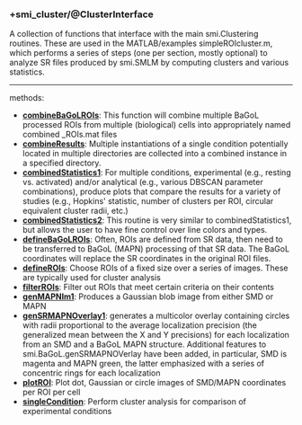 ### +smi_cluster/@ClusterInterface

A collection of functions that interface with the main smi.Clustering routines.
These are used in the MATLAB/examples simpleROIcluster.m, which performs a
series of steps (one per section, mostly optional) to analyze SR files produced
by smi.SMLM by computing clusters and various statistics.

---

methods:
- **[combineBaGoLROIs](combineBaGoLROIs.m)**:
  This function will combine multiple BaGoL processed ROIs from multiple
  (biological) cells into appropriately named combined _ROIs.mat files
- **[combineResults](combineResults.m)**:
  Multiple instantiations of a single condition potentially located in multiple
  directories are collected into a combined instance in a specified directory.
- **[combinedStatistics1](combinedStatistics1.m)**:
  For multiple conditions, experimental (e.g., resting vs. activated) and/or
  analytical (e.g., various DBSCAN parameter combinations), produce plots
  that compare the results for a variety of studies (e.g., Hopkins' statistic,
  number of clusters per ROI, circular equivalent cluster radii, etc.)
- **[combinedStatistics2](combinedStatistics2.m)**:
  This routine is very similar to combinedStatistics1, but allows the user to
  have fine control over line colors and types.
- **[defineBaGoLROIs](defineBaGoLROIs.m)**:
  Often, ROIs are defined from SR data, then need to be transferred to BaGoL
  (MAPN) processing of that SR data.  The BaGoL coordinates will replace the
  SR coordinates in the original ROI files.
- **[defineROIs](defineROIs.m)**:
  Choose ROIs of a fixed size over a series of images.  These are typically
  used for cluster analysis
- **[filterROIs](filterROIs.m)**:
  Filter out ROIs that meet certain criteria on their contents
- **[genMAPNIm1](genMAPNIm1.m)**:
  Produces a Gaussian blob image from either SMD or MAPN
- **[genSRMAPNOverlay1](genSRMAPNOverlay1.m)**:
  generates a multicolor overlay containing circles with radii proportional to
  the average localization precision (the generalized mean between the X and Y
  precisions) for each localization from an SMD and a BaGoL MAPN structure.
  Additional features to smi.BaGoL.genSRMAPNOVerlay have been added, in
  particular, SMD is magenta and MAPN green, the latter emphasized with a
  series of concentric rings for each localization
- **[plotROI](plotROI.m)**:
  Plot dot, Gaussian or circle images of SMD/MAPN coordinates per ROI per cell
- **[singleCondition](singleCondition.m)**:
  Perform cluster analysis for comparison of experimental conditions
